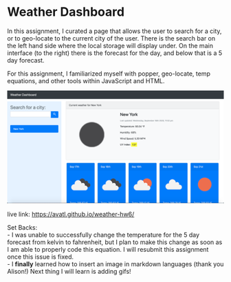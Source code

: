 # Weather Dashboard

In this assignment, I curated a page that allows the user to search for a city, or to geo-locate to the current city of the user. There is the search bar on the left hand side where the local storage will display under. On the main interface (to the right) there is the forecast for the day, and below that is a 5 day forecast.

For this assignment, I familiarized myself with popper, geo-locate, temp equations, and other tools within JavaScript and HTML. 


<img src= "./Assets/pic2.png"/>

live link: https://avatl.github.io/weather-hw6/

Set Backs:
<br>
    - I was unable to successfully change the temperature for the 5 day forecast from kelvin to fahrenheit, but I plan to make this change as soon as I am able to properly code this equation. I will resubmit this assignment once this issue is fixed. 
    <br>
    - I <b>finally</b> learned how to insert an image in markdown languages (thank you Alison!) Next thing I will learn is adding gifs!